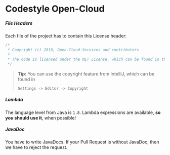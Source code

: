 # Codestyle Open-Cloud

##### File Headers

Each file of the project has to contain this License header:

```java
/*
 * Copyright (c) 2018, Open-Cloud-Services and contributors
 *
 * The code is licensed under the MIT License, which can be found in the root of the repository.
 */
```


> **Tip:** You can use the copyright feature from IntelliJ, which can be found in
>
>  ```Settings -> Editor -> Copyright```


##### Lambda

The language level from Java is ```1.8```. Lambda expressions are available, **so you should use it**, when possible!

##### JavaDoc

You have to write JavaDocs. If your Pull Request is without JavaDoc, then we have to reject the request.